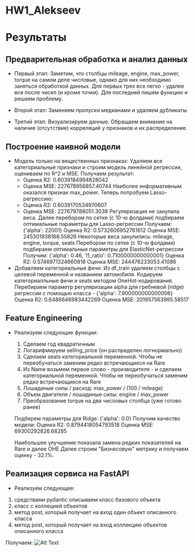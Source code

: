 # HW1_Alekseev

# Результаты
## Предварительная обработка и анализ данных
* Первый этап:
    Заметим, что столбцы mileage, engine, max_power, torque на самом деле числовые, однако для них необходимо заняться обработкой данных. Для первых трех все легко - удалее все после чисел (и кроме точки). Для последней пишем функцию и решаем проблему. 

* Второй этап:
    Заменяем пропуски медианами и удаляем дубликаты

* Третий этап:
    Визуализируем данные. Обращаем внимание на наличие (отсутствие) корреляций у признаков и их распределение.

## Построение наивной модели
* Модель только на вещественных признаках:
    Удаляем все категориальные признаки и строим модель линейной регрессии, оцениваем по R^2 и MSE. Получаем результат:
    * Оценка R2: 0.6039184994828042
    * Оценка MSE: 227678956857.40744
    Наиболее информативным оказался признак max_power.
    Теперь попробуем Lasso-регрессию:
    * Оценка R2: 0.6039170534970607
    * Оценка MSE: 227679788051.3038
    Регуляризация не занулила веса.
    Далее перебором по сетке (c 10-ю фолдами) подбираем оптимальные параметры для Lasso-регрессии
    Получаем: {'alpha': 22001}
    Оценка R2: 0.5732606952761612
    Оценка MSE: 245301938168.55826
    Некоторые веса занулились: mileage, engine, torque, seats
    Перебором по сетке (c 10-ю фолдами) подбираем оптимальные параметры для ElasticNet-регрессии
    Получим: {'alpha': 0.46, 'l1_ratio': 0.7100000000000001}
    Оценка R2: 0.5746971324660818
    Оценка MSE: 244476233053.41086
 * Добавляем категориальные фичи:
    Из df_train удаляем столбцы с целевой переменной и названием автомобиля.
    Кодируем категориалльные фичи и seats методом OneHot-кодирования.
    Перебираем параметр регуляризации alpha для гребневой (ridge) регрессии с помощью класса - {'alpha': 7.900000000000006}
    Оценка R2: 0.6486646983442269
    Оценка MSE: 201957563995.58517

## Feature Engineering
* Реализуем следующие функции:
    1. Сделаем год квадратичным
    2. Логарифмируем selling_price (он распределен логнормально)
    3. Сделаем seats категориальной переменной. Чтобы не переобучаться заменим редко встречающиеся на Rare
    4. Из Name возьмем первое слово - производителя - и сделаем категориальной переменной. Чтобы не переобучаться заменим редко встречающиеся на Rare
    5. Лошадиные силы / расход: max_power / (100 / mileage)
    6. Объем двигателя / лошадиные силы: engine / max_power
    7. Преобразование torque на два числовых столбца (уже готово ранее)
    
    Подберем параметры для Ridge: {'alpha': 0.0}
    Получим качество модели:
    Оценка R2: 0.8794418054793518
    Оценка MSE: 69300292826.68285
    
    Наибольшее улучшение показала замена редких показателей на Rare и далее OHE
    Далее строим "Бизнесовую" метрику и получаем оценку - 32.1%. 

## Реализация сервиса на FastAPI
* Реализуем следующее:
1. средствами pydantic описываем класс базового объекта
2. класс с коллецией объектов
3. метод post, который получает на вход один объект описанного класса
4. метод post, который получает на вход коллекцию объектов описанного класса

Получаем:
![Alt Text](https://recordit.co/6G3dd9887A.gif)
